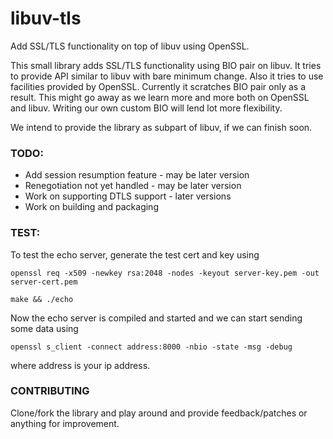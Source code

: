 # libuv-tls
Add SSL/TLS functionality on top of libuv using OpenSSL.

This small library adds SSL/TLS functionality using BIO pair on libuv. It tries to provide
API similar to libuv with bare minimum change. Also it tries to use facilities provided by
OpenSSL. Currently it scratches BIO pair only as a result. This might go away as we learn
more and more both on OpenSSL and libuv. Writing our own custom BIO will lend lot more
flexibility. 

We intend to provide the library as subpart of libuv, if we can finish soon.

### TODO:
- Add session resumption feature - may be later version
- Renegotiation not yet handled - may be later version
- Work on supporting DTLS support - later versions
- Work on building and packaging



### TEST:
To test the echo server, generate the test cert and key using

```openssl req -x509 -newkey rsa:2048 -nodes -keyout server-key.pem -out server-cert.pem```

```make && ./echo```

Now the echo server is compiled and started and we can start sending some data using

```openssl s_client -connect address:8000 -nbio -state -msg -debug```


where address is your ip address.

### CONTRIBUTING
Clone/fork the library and play around and provide feedback/patches or anything for improvement.
